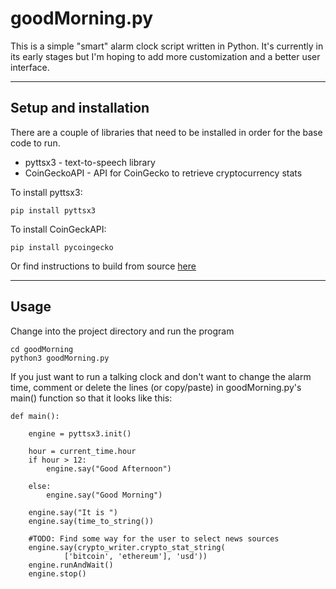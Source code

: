 # goodMorning.py

This is a simple "smart" alarm clock script written in Python. It's currently in its early stages but I'm hoping to add more customization and a better user interface.

---

## Setup and installation

There are a couple of libraries that need to be installed in order for the base code to run.

* pyttsx3 - text-to-speech library
* CoinGeckoAPI - API for CoinGecko to retrieve cryptocurrency stats

To install pyttsx3:
``` 
pip install pyttsx3
```

To install CoinGeckAPI:
``` 
pip install pycoingecko
```
Or find instructions to build from source [here](https://github.com/man-c/pycoingecko)

---

## Usage

Change into the project directory and run the program

```
cd goodMorning
python3 goodMorning.py
```

If you just want to run a talking clock and don't want to change the alarm time, comment or delete the lines (or copy/paste) in goodMorning.py's main() function so that it looks like this:

```{python}
def main():

    engine = pyttsx3.init()

    hour = current_time.hour
    if hour > 12:
        engine.say("Good Afternoon")

    else:
        engine.say("Good Morning")

    engine.say("It is ")
    engine.say(time_to_string())

    #TODO: Find some way for the user to select news sources
    engine.say(crypto_writer.crypto_stat_string(
            ['bitcoin', 'ethereum'], 'usd'))
    engine.runAndWait()
    engine.stop()

```